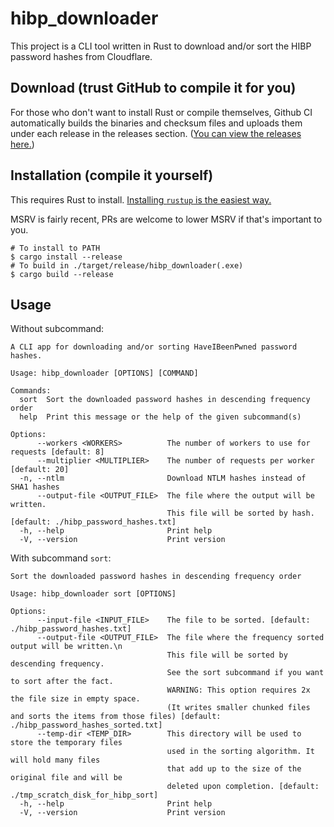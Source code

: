 # hibp_downloader

This project is a CLI tool written in Rust to download and/or sort the HIBP password hashes from Cloudflare.

## Download (trust GitHub to compile it for you)

For those who don't want to install Rust or compile themselves, Github CI automatically builds the binaries and
checksum files and uploads them under each release in the releases section.
([You can view the releases here.](https://github.com/junderw/hibp_downloader/releases))

## Installation (compile it yourself)

This requires Rust to install. [Installing `rustup` is the easiest way.](https://www.rust-lang.org/tools/install)

MSRV is fairly recent, PRs are welcome to lower MSRV if that's important to you.

```
# To install to PATH
$ cargo install --release
# To build in ./target/release/hibp_downloader(.exe)
$ cargo build --release
```

## Usage

Without subcommand:

```
A CLI app for downloading and/or sorting HaveIBeenPwned password hashes.

Usage: hibp_downloader [OPTIONS] [COMMAND]

Commands:
  sort  Sort the downloaded password hashes in descending frequency order
  help  Print this message or the help of the given subcommand(s)

Options:
      --workers <WORKERS>          The number of workers to use for requests [default: 8]
      --multiplier <MULTIPLIER>    The number of requests per worker [default: 20]
  -n, --ntlm                       Download NTLM hashes instead of SHA1 hashes
      --output-file <OUTPUT_FILE>  The file where the output will be written.
                                   This file will be sorted by hash. [default: ./hibp_password_hashes.txt]
  -h, --help                       Print help
  -V, --version                    Print version
```

With subcommand `sort`:

```
Sort the downloaded password hashes in descending frequency order

Usage: hibp_downloader sort [OPTIONS]

Options:
      --input-file <INPUT_FILE>    The file to be sorted. [default: ./hibp_password_hashes.txt]
      --output-file <OUTPUT_FILE>  The file where the frequency sorted output will be written.\n
                                   This file will be sorted by descending frequency.
                                   See the sort subcommand if you want to sort after the fact.
                                   WARNING: This option requires 2x the file size in empty space.
                                   (It writes smaller chunked files and sorts the items from those files) [default: ./hibp_password_hashes_sorted.txt]
      --temp-dir <TEMP_DIR>        This directory will be used to store the temporary files
                                   used in the sorting algorithm. It will hold many files
                                   that add up to the size of the original file and will be
                                   deleted upon completion. [default: ./tmp_scratch_disk_for_hibp_sort]
  -h, --help                       Print help
  -V, --version                    Print version
```